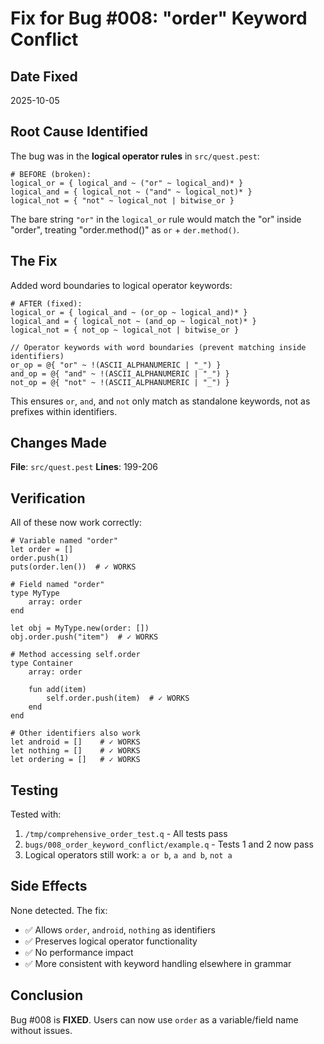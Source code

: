 # Fix for Bug #008: "order" Keyword Conflict

## Date Fixed
2025-10-05

## Root Cause Identified

The bug was in the **logical operator rules** in `src/quest.pest`:

```pest
# BEFORE (broken):
logical_or = { logical_and ~ ("or" ~ logical_and)* }
logical_and = { logical_not ~ ("and" ~ logical_not)* }
logical_not = { "not" ~ logical_not | bitwise_or }
```

The bare string `"or"` in the `logical_or` rule would match the "or" inside "order", treating "order.method()" as `or` + `der.method()`.

## The Fix

Added word boundaries to logical operator keywords:

```pest
# AFTER (fixed):
logical_or = { logical_and ~ (or_op ~ logical_and)* }
logical_and = { logical_not ~ (and_op ~ logical_not)* }
logical_not = { not_op ~ logical_not | bitwise_or }

// Operator keywords with word boundaries (prevent matching inside identifiers)
or_op = @{ "or" ~ !(ASCII_ALPHANUMERIC | "_") }
and_op = @{ "and" ~ !(ASCII_ALPHANUMERIC | "_") }
not_op = @{ "not" ~ !(ASCII_ALPHANUMERIC | "_") }
```

This ensures `or`, `and`, and `not` only match as standalone keywords, not as prefixes within identifiers.

## Changes Made

**File**: `src/quest.pest`
**Lines**: 199-206

## Verification

All of these now work correctly:

```quest
# Variable named "order"
let order = []
order.push(1)
puts(order.len())  # ✓ WORKS

# Field named "order"
type MyType
    array: order
end

let obj = MyType.new(order: [])
obj.order.push("item")  # ✓ WORKS

# Method accessing self.order
type Container
    array: order

    fun add(item)
        self.order.push(item)  # ✓ WORKS
    end
end

# Other identifiers also work
let android = []    # ✓ WORKS
let nothing = []    # ✓ WORKS
let ordering = []   # ✓ WORKS
```

## Testing

Tested with:
1. `/tmp/comprehensive_order_test.q` - All tests pass
2. `bugs/008_order_keyword_conflict/example.q` - Tests 1 and 2 now pass
3. Logical operators still work: `a or b`, `a and b`, `not a`

## Side Effects

None detected. The fix:
- ✅ Allows `order`, `android`, `nothing` as identifiers
- ✅ Preserves logical operator functionality
- ✅ No performance impact
- ✅ More consistent with keyword handling elsewhere in grammar

## Conclusion

Bug #008 is **FIXED**. Users can now use `order` as a variable/field name without issues.
